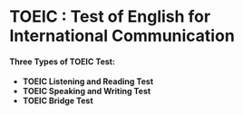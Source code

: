 # **TOEIC : Test of English for International Communication**

#### **Three Types of TOEIC Test:**
* **TOEIC Listening and Reading Test**
* **TOEIC Speaking and Writing Test**
* **TOEIC Bridge Test**
